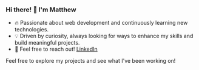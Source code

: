 ### Hi there! 👋 I'm Matthew

- 🔥 Passionate about web development and continuously learning new technologies.
- 💡 Driven by curiosity, always looking for ways to enhance my skills and build meaningful projects.
- 🤝 Feel free to reach out! [LinkedIn](https://www.linkedin.com/in/matthew-neufeld-6027bb1b1/?originalSubdomain=ca)

Feel free to explore my projects and see what I've been working on!
